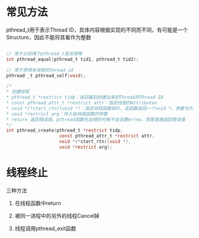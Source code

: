 
# 常见方法

pthread_t用于表示Thread ID，具体内容根据实现的不同而不同，有可能是一个Structure，因此不能将其看作为整数

```c

// 用于比较两个pthread_t是否相等
int pthread_equal(pthread_t tid1, pthread_t tid2); 

// 用于获得本线程的thread id
pthread _t pthread_self(void);

/*
* 创建线程
* pthread_t *restrict tidp：返回最后创建出来的Thread的Thread ID
* const pthread_attr_t *restrict attr：指定线程的Attributes
* void *(*start_rtn)(void *)：指定线程函数指针，该函数返回一个void *，参数也为void*
* void *restrict arg：传入给线程函数的参数
* return 返回错误值，pthread函数在出错的时候不会设置errno，而是直接返回错误值
*/
int pthread_create(pthread_t *restrict tidp,
                    const pthread_attr_t *restrict attr, 
                    void *(*start_rtn)(void *), 
                    void *restrict arg);
```


# 线程终止

三种方法

1. 在线程函数中return

2. 被同一进程中的另外的线程Cancel掉

3. 线程调用pthread_exit函数
